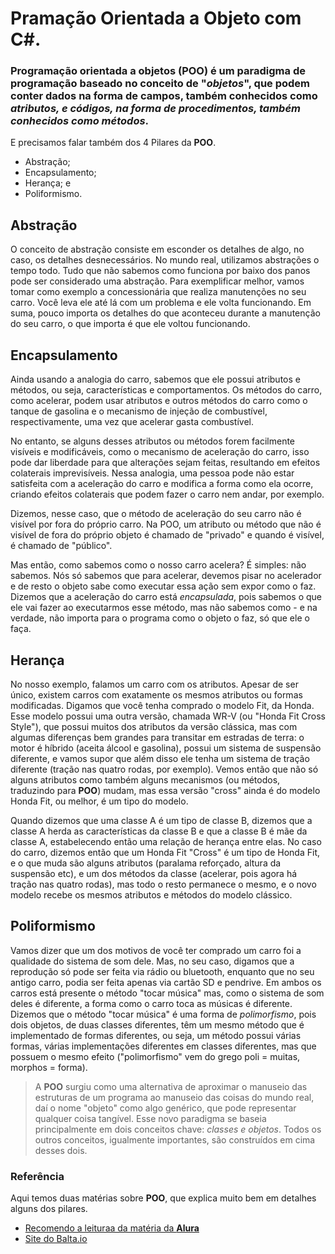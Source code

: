 # Pramação Orientada a Objeto com C#.

### Programação orientada a objetos (**POO**) é um paradigma de programação baseado no conceito de "*objetos*", que podem conter dados na forma de campos, também conhecidos como *atributos, e códigos, na forma de procedimentos, também conhecidos como métodos*.

E precisamos falar também dos 4 Pilares da **POO**. 
- Abstração;
- Encapsulamento;
- Herança; e
- Poliformismo.

## Abstração
O conceito de abstração consiste em esconder os detalhes de algo, no caso, os detalhes desnecessários.
No mundo real, utilizamos abstrações o tempo todo. Tudo que não sabemos como funciona por baixo dos panos pode ser considerado uma abstração.
Para exemplificar melhor, vamos tomar como exemplo a concessionária que realiza manutenções no seu carro. Você leva ele até lá com um problema e ele volta funcionando.
Em suma, pouco importa os detalhes do que aconteceu durante a manutenção do seu carro, o que importa é que ele voltou funcionando.

## Encapsulamento
Ainda usando a analogia do carro, sabemos que ele possui atributos e métodos, ou seja, características e comportamentos. Os métodos do carro, como acelerar, podem usar atributos e outros métodos do carro como o tanque de gasolina e o mecanismo de injeção de combustível, respectivamente, uma vez que acelerar gasta combustível.

No entanto, se alguns desses atributos ou métodos forem facilmente visíveis e modificáveis, como o mecanismo de aceleração do carro, isso pode dar liberdade para que alterações sejam feitas, resultando em efeitos colaterais imprevisíveis. Nessa analogia, uma pessoa pode não estar satisfeita com a aceleração do carro e modifica a forma como ela ocorre, criando efeitos colaterais que podem fazer o carro nem andar, por exemplo.

Dizemos, nesse caso, que o método de aceleração do seu carro não é visível por fora do próprio carro. Na POO, um atributo ou método que não é visível de fora do próprio objeto é chamado de "privado" e quando é visível, é chamado de "público".

Mas então, como sabemos como o nosso carro acelera? É simples: não sabemos. Nós só sabemos que para acelerar, devemos pisar no acelerador e de resto o objeto sabe como executar essa ação sem expor como o faz. Dizemos que a aceleração do carro está *encapsulada*, pois sabemos o que ele vai fazer ao executarmos esse método, mas não sabemos como - e na verdade, não importa para o programa como o objeto o faz, só que ele o faça.

## Herança
No nosso exemplo, falamos um carro com os atributos. Apesar de ser único, existem carros com exatamente os mesmos atributos ou formas modificadas. Digamos que você tenha comprado o modelo Fit, da Honda. Esse modelo possui uma outra versão, chamada WR-V (ou "Honda Fit Cross Style"), que possui muitos dos atributos da versão clássica, mas com algumas diferenças bem grandes para transitar em estradas de terra: o motor é híbrido (aceita álcool e gasolina), possui um sistema de suspensão diferente, e vamos supor que além disso ele tenha um sistema de tração diferente (tração nas quatro rodas, por exemplo). Vemos então que não só alguns atributos como também alguns mecanismos (ou métodos, traduzindo para **POO**) mudam, mas essa versão "cross" ainda é do modelo Honda Fit, ou melhor, é um tipo do modelo.

Quando dizemos que uma classe A é um tipo de classe B, dizemos que a classe A herda as características da classe B e que a classe B é mãe da classe A, estabelecendo então uma relação de herança entre elas. No caso do carro, dizemos então que um Honda Fit "Cross" é um tipo de Honda Fit, e o que muda são alguns atributos (paralama reforçado, altura da suspensão etc), e um dos métodos da classe (acelerar, pois agora há tração nas quatro rodas), mas todo o resto permanece o mesmo, e o novo modelo recebe os mesmos atributos e métodos do modelo clássico.

## Poliformismo
Vamos dizer que um dos motivos de você ter comprado um carro foi a qualidade do sistema de som dele. Mas, no seu caso, digamos que a reprodução só pode ser feita via rádio ou bluetooth, enquanto que no seu antigo carro, podia ser feita apenas via cartão SD e pendrive. Em ambos os carros está presente o método "tocar música" mas, como o sistema de som deles é diferente, a forma como o carro toca as músicas é diferente. Dizemos que o método "tocar música" é uma forma de *polimorfismo*, pois dois objetos, de duas classes diferentes, têm um mesmo método que é implementado de formas diferentes, ou seja, um método possui várias formas, várias implementações diferentes em classes diferentes, mas que possuem o mesmo efeito ("polimorfismo" vem do grego poli = muitas, morphos = forma).


>A **POO** surgiu como uma alternativa de aproximar o manuseio das estruturas de um programa ao manuseio das coisas do mundo real, daí o nome "objeto" como algo genérico, que pode representar qualquer coisa tangível. Esse novo paradigma se baseia principalmente em dois conceitos chave: *classes e objetos*. Todos os outros conceitos, igualmente importantes, são construídos em cima desses dois.


### Referência
Aqui temos duas matérias sobre **POO**, que explica muito bem em detalhes alguns dos pilares. 
- [Recomendo a leituraa da matéria da **Alura**](https://www.alura.com.br/artigos/poo-programacao-orientada-a-objetos)
- [Site do Balta.io](https://balta.io/blog/orientacao-a-objetos-abstracao)



